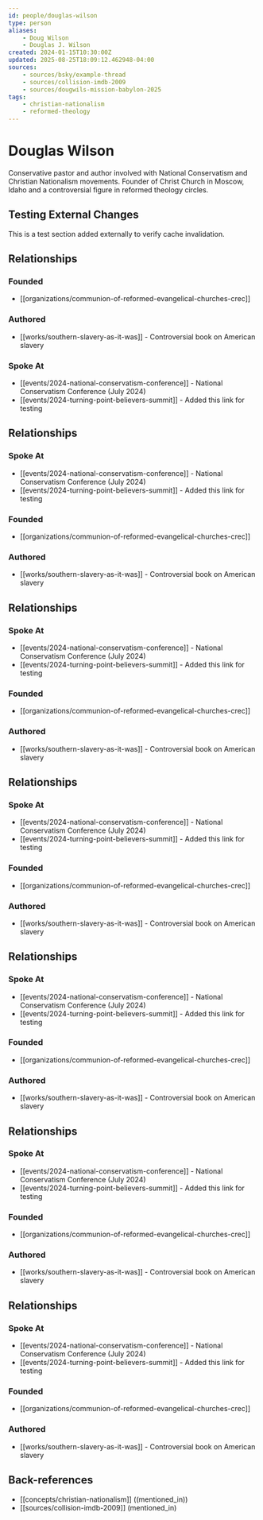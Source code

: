 ```yaml
---
id: people/douglas-wilson
type: person
aliases:
    - Doug Wilson
    - Douglas J. Wilson
created: 2024-01-15T10:30:00Z
updated: 2025-08-25T18:09:12.462948-04:00
sources:
    - sources/bsky/example-thread
    - sources/collision-imdb-2009
    - sources/dougwils-mission-babylon-2025
tags:
    - christian-nationalism
    - reformed-theology
---
```


# Douglas Wilson

Conservative pastor and author involved with National Conservatism and Christian Nationalism movements. Founder of Christ Church in Moscow, Idaho and a controversial figure in reformed theology circles.

## Testing External Changes

This is a test section added externally to verify cache invalidation.

## Relationships

### Founded
- [[organizations/communion-of-reformed-evangelical-churches-crec]]

### Authored
- [[works/southern-slavery-as-it-was]] - Controversial book on American slavery

### Spoke At
- [[events/2024-national-conservatism-conference]] - National Conservatism Conference (July 2024)
- [[events/2024-turning-point-believers-summit]] - Added this link for testing

## Relationships

### Spoke At
- [[events/2024-national-conservatism-conference]] - National Conservatism Conference (July 2024)
- [[events/2024-turning-point-believers-summit]] - Added this link for testing

### Founded
- [[organizations/communion-of-reformed-evangelical-churches-crec]]

### Authored
- [[works/southern-slavery-as-it-was]] - Controversial book on American slavery

## Relationships

### Spoke At
- [[events/2024-national-conservatism-conference]] - National Conservatism Conference (July 2024)
- [[events/2024-turning-point-believers-summit]] - Added this link for testing

### Founded
- [[organizations/communion-of-reformed-evangelical-churches-crec]]

### Authored
- [[works/southern-slavery-as-it-was]] - Controversial book on American slavery

## Relationships

### Spoke At
- [[events/2024-national-conservatism-conference]] - National Conservatism Conference (July 2024)
- [[events/2024-turning-point-believers-summit]] - Added this link for testing

### Founded
- [[organizations/communion-of-reformed-evangelical-churches-crec]]

### Authored
- [[works/southern-slavery-as-it-was]] - Controversial book on American slavery

## Relationships

### Spoke At
- [[events/2024-national-conservatism-conference]] - National Conservatism Conference (July 2024)
- [[events/2024-turning-point-believers-summit]] - Added this link for testing

### Founded
- [[organizations/communion-of-reformed-evangelical-churches-crec]]

### Authored
- [[works/southern-slavery-as-it-was]] - Controversial book on American slavery

## Relationships

### Spoke At
- [[events/2024-national-conservatism-conference]] - National Conservatism Conference (July 2024)
- [[events/2024-turning-point-believers-summit]] - Added this link for testing

### Founded
- [[organizations/communion-of-reformed-evangelical-churches-crec]]

### Authored
- [[works/southern-slavery-as-it-was]] - Controversial book on American slavery

## Relationships

### Spoke At
- [[events/2024-national-conservatism-conference]] - National Conservatism Conference (July 2024)
- [[events/2024-turning-point-believers-summit]] - Added this link for testing

### Founded
- [[organizations/communion-of-reformed-evangelical-churches-crec]]

### Authored
- [[works/southern-slavery-as-it-was]] - Controversial book on American slavery

## Back-references
<!-- Auto-maintained by the system -->
- [[concepts/christian-nationalism]] ((mentioned_in))
- [[sources/collision-imdb-2009]] (mentioned_in)

